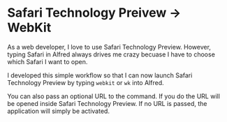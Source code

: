 # Safari Technology Preivew -> WebKit

As a web developer, I love to use Safari Technology Preview. However, typing Safari in Alfred always drives me crazy becuase I have to choose which Safari I want to open. 

I developed this simple workflow so that I can now launch Safari Technology Preview by typing `webkit` or `wk` into Alfred. 

You can also pass an optional URL to the command. If you do the URL will be opened inside Safari Technology Preview. If no URL is passed, the application will simply be activated. 
